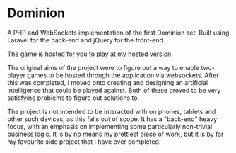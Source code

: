 # Dominion
A PHP and WebSockets implementation of the first Dominion set. Built using Laravel for the back-end and jQuery for the front-end.

The game is hosted for you to play at my <a href="http://dominion.alecgullon.co.uk">hosted version</a>.

The original aims of the project were to figure out a way to enable two-player games to be hosted through the application via websockets. After this was completed, I moved onto creating and designing an artificial intelligence that could be played against. Both of these proved to be very satisfying problems to figure out solutions to.

The project is not intended to be interacted with on phones, tablets and other such devices, as this falls out of scope. It has a "back-end" heavy focus, with an emphasis on implementing some particularly non-trivial business logic. It is by no means my prettiest piece of work, but it is by far my favourite side project that I have ever completed.
